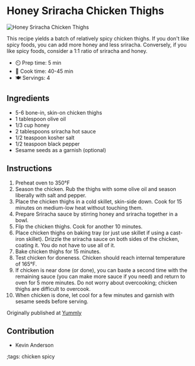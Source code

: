 # Honey Sriracha Chicken Thighs

![Honey Sriracha Chicken Thighs](pix/honey-sriracha-chicken-thighs.webp)

This recipe yields a batch of relatively spicy chicken thighs. If you don't like spicy foods, you can add more honey and less sriracha.
Conversely, if you like spicy foods, consider a 1:1 ratio of sriracha and honey.

- ⏲️ Prep time: 5 min
- 🍳 Cook time: 40-45 min
- 🍽️ Servings: 4

## Ingredients

* 5-6 bone-in, skin-on chicken thighs
* 1 tablespoon olive oil
* 1/3 cup honey
* 2 tablespoons sriracha hot sauce
* 1/2 teaspoon kosher salt
* 1/2 teaspoon black pepper
* Sesame seeds as a garnish (optional)

## Instructions

1. Preheat oven to 350°F
2. Season the chicken. Rub the thighs with some olive oil and season liberally with salt and pepper.
3. Place the chicken thighs in a cold skillet, skin-side down. Cook for 15 minutes on medium-low heat without touching them.
4. Prepare Sriracha sauce by stirring honey and sriracha together in a bowl.
5. Flip the chicken thighs. Cook for another 10 minutes.
6. Place chicken thighs on baking tray (or just use skillet if using a cast-iron skillet). Drizzle the sriracha sauce on both sides of the chicken, coating it. You do not have to use all of it.
7. Bake chicken thighs for 15 minutes.
8. Test chicken for doneness. Chicken should reach internal temperature of 165°F.
9. If chicken is near done (or done), you can baste a second time with the remaining sauce (you can make more sauce if you need) and return to oven for 5 more minutes. Do not worry about overcooking; chicken thighs are difficult to overcook.
10. When chicken is done, let cool for a few minutes and garnish with sesame seeds before serving.

Originally published at [Yummly](https://www.yummly.com/recipe/Honey-Sriracha-Chicken-Thighs-9080882?prm-v1#directions)

## Contribution

- Kevin Anderson

;tags: chicken spicy
